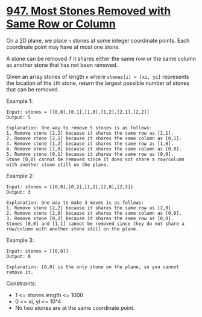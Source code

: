 # [947. Most Stones Removed with Same Row or Column](https://leetcode.com/problems/most-stones-removed-with-same-row-or-column/)

On a 2D plane, we place `n` stones at some integer coordinate points. Each coordinate point may have at most one stone.

A stone can be removed if it shares either the same row or the same column as another stone that has not been removed.

Given an array stones of length `n` where `stones[i] = [xi, yi]` represents the location of the `i`th stone, return the largest possible number of stones that can be removed.

 

Example 1:

    Input: stones = [[0,0],[0,1],[1,0],[1,2],[2,1],[2,2]]
    Output: 5

    Explanation: One way to remove 5 stones is as follows:
    1. Remove stone [2,2] because it shares the same row as [2,1].
    2. Remove stone [2,1] because it shares the same column as [0,1].
    3. Remove stone [1,2] because it shares the same row as [1,0].
    4. Remove stone [1,0] because it shares the same column as [0,0].
    5. Remove stone [0,1] because it shares the same row as [0,0].
    Stone [0,0] cannot be removed since it does not share a row/column with another stone still on the plane.

Example 2:

    Input: stones = [[0,0],[0,2],[1,1],[2,0],[2,2]]
    Output: 3

    Explanation: One way to make 3 moves is as follows:
    1. Remove stone [2,2] because it shares the same row as [2,0].
    2. Remove stone [2,0] because it shares the same column as [0,0].
    3. Remove stone [0,2] because it shares the same row as [0,0].
    Stones [0,0] and [1,1] cannot be removed since they do not share a row/column with another stone still on the plane.

Example 3:

    Input: stones = [[0,0]]
    Output: 0

    Explanation: [0,0] is the only stone on the plane, so you cannot remove it.
 

Constraints:

* 1 <= stones.length <= 1000
* 0 <= xi, yi <= 10^4
* No two stones are at the same coordinate point.